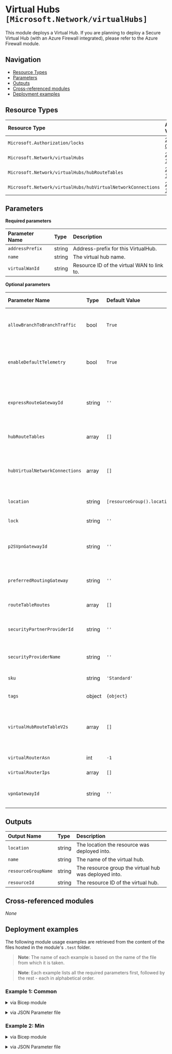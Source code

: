# Virtual Hubs `[Microsoft.Network/virtualHubs]`

This module deploys a Virtual Hub.
If you are planning to deploy a Secure Virtual Hub (with an Azure Firewall integrated), please refer to the Azure Firewall module.

## Navigation

- [Resource Types](#Resource-Types)
- [Parameters](#Parameters)
- [Outputs](#Outputs)
- [Cross-referenced modules](#Cross-referenced-modules)
- [Deployment examples](#Deployment-examples)

## Resource Types

| Resource Type | API Version |
| :-- | :-- |
| `Microsoft.Authorization/locks` | [2020-05-01](https://learn.microsoft.com/en-us/azure/templates/Microsoft.Authorization/2020-05-01/locks) |
| `Microsoft.Network/virtualHubs` | [2022-11-01](https://learn.microsoft.com/en-us/azure/templates/Microsoft.Network/2022-11-01/virtualHubs) |
| `Microsoft.Network/virtualHubs/hubRouteTables` | [2022-11-01](https://learn.microsoft.com/en-us/azure/templates/Microsoft.Network/2022-11-01/virtualHubs/hubRouteTables) |
| `Microsoft.Network/virtualHubs/hubVirtualNetworkConnections` | [2022-11-01](https://learn.microsoft.com/en-us/azure/templates/Microsoft.Network/2022-11-01/virtualHubs/hubVirtualNetworkConnections) |

## Parameters

**Required parameters**

| Parameter Name | Type | Description |
| :-- | :-- | :-- |
| `addressPrefix` | string | Address-prefix for this VirtualHub. |
| `name` | string | The virtual hub name. |
| `virtualWanId` | string | Resource ID of the virtual WAN to link to. |

**Optional parameters**

| Parameter Name | Type | Default Value | Allowed Values | Description |
| :-- | :-- | :-- | :-- | :-- |
| `allowBranchToBranchTraffic` | bool | `True` |  | Flag to control transit for VirtualRouter hub. |
| `enableDefaultTelemetry` | bool | `True` |  | Enable telemetry via a Globally Unique Identifier (GUID). |
| `expressRouteGatewayId` | string | `''` |  | Resource ID of the Express Route Gateway to link to. |
| `hubRouteTables` | array | `[]` |  | Route tables to create for the virtual hub. |
| `hubVirtualNetworkConnections` | array | `[]` |  | Virtual network connections to create for the virtual hub. |
| `location` | string | `[resourceGroup().location]` |  | Location for all resources. |
| `lock` | string | `''` | `['', CanNotDelete, ReadOnly]` | Specify the type of lock. |
| `p2SVpnGatewayId` | string | `''` |  | Resource ID of the Point-to-Site VPN Gateway to link to. |
| `preferredRoutingGateway` | string | `''` | `['', ExpressRoute, None, VpnGateway]` | The preferred routing gateway types. |
| `routeTableRoutes` | array | `[]` |  | VirtualHub route tables. |
| `securityPartnerProviderId` | string | `''` |  | ID of the Security Partner Provider to link to. |
| `securityProviderName` | string | `''` |  | The Security Provider name. |
| `sku` | string | `'Standard'` | `[Basic, Standard]` | The sku of this VirtualHub. |
| `tags` | object | `{object}` |  | Tags of the resource. |
| `virtualHubRouteTableV2s` | array | `[]` |  | List of all virtual hub route table v2s associated with this VirtualHub. |
| `virtualRouterAsn` | int | `-1` |  | VirtualRouter ASN. |
| `virtualRouterIps` | array | `[]` |  | VirtualRouter IPs. |
| `vpnGatewayId` | string | `''` |  | Resource ID of the VPN Gateway to link to. |




## Outputs

| Output Name | Type | Description |
| :-- | :-- | :-- |
| `location` | string | The location the resource was deployed into. |
| `name` | string | The name of the virtual hub. |
| `resourceGroupName` | string | The resource group the virtual hub was deployed into. |
| `resourceId` | string | The resource ID of the virtual hub. |

## Cross-referenced modules

_None_

## Deployment examples

The following module usage examples are retrieved from the content of the files hosted in the module's `.test` folder.
   >**Note**: The name of each example is based on the name of the file from which it is taken.

   >**Note**: Each example lists all the required parameters first, followed by the rest - each in alphabetical order.

<h3>Example 1: Common</h3>

<details>

<summary>via Bicep module</summary>

```bicep
module virtualHub './network/virtual-hub/main.bicep' = {
  name: '${uniqueString(deployment().name, location)}-test-nvhcom'
  params: {
    // Required parameters
    addressPrefix: '10.1.0.0/16'
    name: 'nvhcom'
    virtualWanId: '<virtualWanId>'
    // Non-required parameters
    enableDefaultTelemetry: '<enableDefaultTelemetry>'
    hubRouteTables: [
      {
        name: 'routeTable1'
      }
    ]
    hubVirtualNetworkConnections: [
      {
        name: 'connection1'
        remoteVirtualNetworkId: '<remoteVirtualNetworkId>'
        routingConfiguration: {
          associatedRouteTable: {
            id: '<id>'
          }
          propagatedRouteTables: {
            ids: [
              {
                id: '<id>'
              }
            ]
            labels: [
              'none'
            ]
          }
        }
      }
    ]
    lock: 'CanNotDelete'
    tags: {
      Environment: 'Non-Prod'
      'hidden-title': 'This is visible in the resource name'
      Role: 'DeploymentValidation'
    }
  }
}
```

</details>
<p>

<details>

<summary>via JSON Parameter file</summary>

```json
{
  "$schema": "https://schema.management.azure.com/schemas/2019-04-01/deploymentParameters.json#",
  "contentVersion": "1.0.0.0",
  "parameters": {
    // Required parameters
    "addressPrefix": {
      "value": "10.1.0.0/16"
    },
    "name": {
      "value": "nvhcom"
    },
    "virtualWanId": {
      "value": "<virtualWanId>"
    },
    // Non-required parameters
    "enableDefaultTelemetry": {
      "value": "<enableDefaultTelemetry>"
    },
    "hubRouteTables": {
      "value": [
        {
          "name": "routeTable1"
        }
      ]
    },
    "hubVirtualNetworkConnections": {
      "value": [
        {
          "name": "connection1",
          "remoteVirtualNetworkId": "<remoteVirtualNetworkId>",
          "routingConfiguration": {
            "associatedRouteTable": {
              "id": "<id>"
            },
            "propagatedRouteTables": {
              "ids": [
                {
                  "id": "<id>"
                }
              ],
              "labels": [
                "none"
              ]
            }
          }
        }
      ]
    },
    "lock": {
      "value": "CanNotDelete"
    },
    "tags": {
      "value": {
        "Environment": "Non-Prod",
        "hidden-title": "This is visible in the resource name",
        "Role": "DeploymentValidation"
      }
    }
  }
}
```

</details>
<p>

<h3>Example 2: Min</h3>

<details>

<summary>via Bicep module</summary>

```bicep
module virtualHub './network/virtual-hub/main.bicep' = {
  name: '${uniqueString(deployment().name, location)}-test-nvhmin'
  params: {
    // Required parameters
    addressPrefix: '10.0.0.0/16'
    name: 'nvhmin'
    virtualWanId: '<virtualWanId>'
    // Non-required parameters
    enableDefaultTelemetry: '<enableDefaultTelemetry>'
  }
}
```

</details>
<p>

<details>

<summary>via JSON Parameter file</summary>

```json
{
  "$schema": "https://schema.management.azure.com/schemas/2019-04-01/deploymentParameters.json#",
  "contentVersion": "1.0.0.0",
  "parameters": {
    // Required parameters
    "addressPrefix": {
      "value": "10.0.0.0/16"
    },
    "name": {
      "value": "nvhmin"
    },
    "virtualWanId": {
      "value": "<virtualWanId>"
    },
    // Non-required parameters
    "enableDefaultTelemetry": {
      "value": "<enableDefaultTelemetry>"
    }
  }
}
```

</details>
<p>
